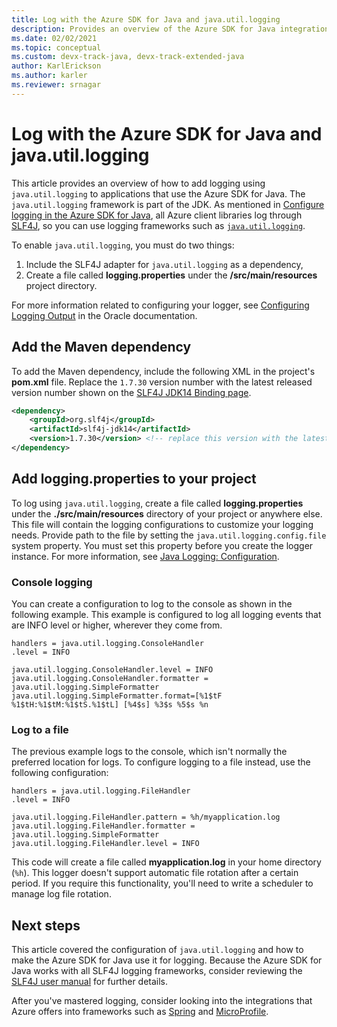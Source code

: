 ```yaml
---
title: Log with the Azure SDK for Java and java.util.logging
description: Provides an overview of the Azure SDK for Java integration with java.util.logging.
ms.date: 02/02/2021
ms.topic: conceptual
ms.custom: devx-track-java, devx-track-extended-java
author: KarlErickson
ms.author: karler
ms.reviewer: srnagar
---
```


# Log with the Azure SDK for Java and java.util.logging

This article provides an overview of how to add logging using `java.util.logging` to applications that use the Azure SDK for Java. The `java.util.logging` framework is part of the JDK. As mentioned in [Configure logging in the Azure SDK for Java](logging-overview.md), all Azure client libraries log through [SLF4J](http://www.slf4j.org/), so you can use logging frameworks such as [`java.util.logging`](https://docs.oracle.com/javase/8/docs/api/java/util/logging/Logger.html).

To enable `java.util.logging`, you must do two things:

1. Include the SLF4J adapter for `java.util.logging` as a dependency,
2. Create a file called **logging.properties** under the **/src/main/resources** project directory.

For more information related to configuring your logger, see [Configuring Logging Output](https://docs.oracle.com/cd/E23549_01/doc.1111/e14568/handler.htm) in the Oracle documentation.

## Add the Maven dependency

To add the Maven dependency, include the following XML in the project's **pom.xml** file. Replace the `1.7.30` version number with the latest released version number shown on the [SLF4J JDK14 Binding page](https://mvnrepository.com/artifact/org.slf4j/slf4j-jdk14).

```xml
<dependency>
    <groupId>org.slf4j</groupId>
    <artifactId>slf4j-jdk14</artifactId>
    <version>1.7.30</version> <!-- replace this version with the latest available version on Maven central -->
</dependency>
```

## Add logging.properties to your project

To log using `java.util.logging`, create a file called **logging.properties** under the **./src/main/resources** directory of your project or anywhere else. This file will contain the logging configurations to customize your logging needs. Provide path to the file by setting the `java.util.logging.config.file` system property. You must set this property before you create the logger instance. For more information, see [Java Logging: Configuration](http://tutorials.jenkov.com/java-logging/configuration.html).

### Console logging

You can create a configuration to log to the console as shown in the following example. This example is configured to log all logging events that are INFO level or higher, wherever they come from.

```properties
handlers = java.util.logging.ConsoleHandler
.level = INFO

java.util.logging.ConsoleHandler.level = INFO
java.util.logging.ConsoleHandler.formatter = java.util.logging.SimpleFormatter
java.util.logging.SimpleFormatter.format=[%1$tF %1$tH:%1$tM:%1$tS.%1$tL] [%4$s] %3$s %5$s %n
```

### Log to a file

The previous example logs to the console, which isn't normally the preferred location for logs. To configure logging to a file instead, use the following configuration:

```properties
handlers = java.util.logging.FileHandler
.level = INFO

java.util.logging.FileHandler.pattern = %h/myapplication.log
java.util.logging.FileHandler.formatter = java.util.logging.SimpleFormatter
java.util.logging.FileHandler.level = INFO
```

This code will create a file called **myapplication.log** in your home directory (`%h`). This logger doesn't support automatic file rotation after a certain period. If you require this functionality, you'll need to write a scheduler to manage log file rotation.

## Next steps

This article covered the configuration of `java.util.logging` and how to make the Azure SDK for Java use it for logging. Because the Azure SDK for Java works with all SLF4J logging frameworks, consider reviewing the [SLF4J user manual](http://www.slf4j.org/manual.html) for further details.

After you've mastered logging, consider looking into the integrations that Azure offers into frameworks such as [Spring](../spring-framework/spring-cloud-azure-overview.md) and [MicroProfile](../eclipse-microprofile/index.yml).
